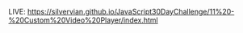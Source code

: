 LIVE: https://silvervian.github.io/JavaScript30DayChallenge/11%20-%20Custom%20Video%20Player/index.html
